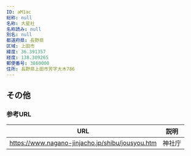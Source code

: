 ```yaml
---
ID: aM1ac
総称: null
名称: 大星社
名称読み: null
別名: null
都道府県: 長野県
区域: 上田市
緯度: 36.391357
経度: 138.309265
郵便番号: 3860000
住所: 長野県上田市芳字大木786
---
```


## その他

### 参考URL

| URL                                              | 説明   |
| ------------------------------------------------ | ------ |
| https://www.nagano-jinjacho.jp/shibu/jousyou.htm | 神社庁 |
